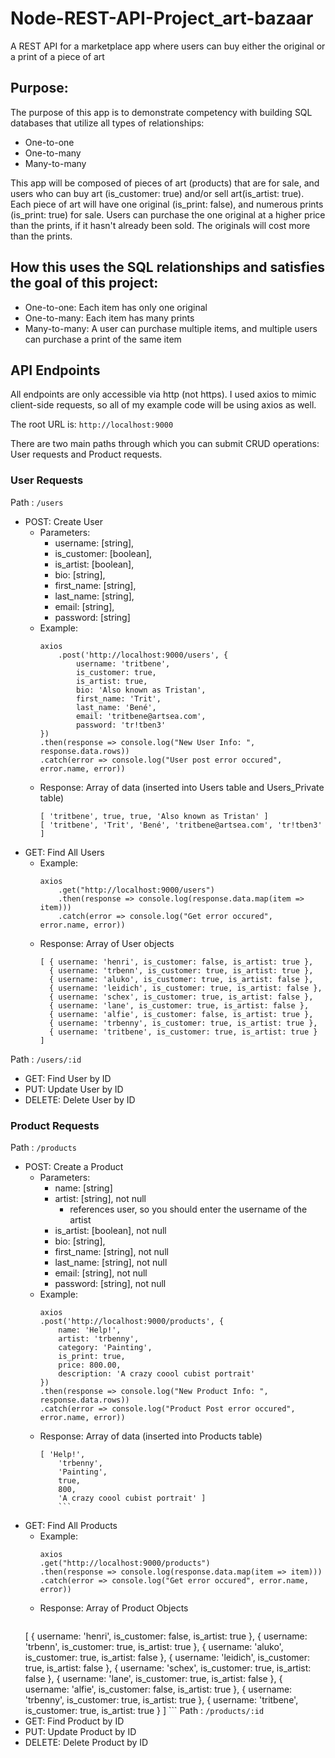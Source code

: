 # Node-REST-API-Project_art-bazaar
A REST API for a marketplace app where users can buy either the original or a print of a piece of art

## Purpose:
The purpose of this app is to demonstrate competency with building SQL databases that utilize all types of relationships:

- One-to-one
- One-to-many
- Many-to-many

This app will be composed of pieces of art (products) that are for sale, and users who can buy art (is_customer: true) and/or sell art(is_artist: true). Each piece of art will have one original (is_print: false), and numerous prints (is_print: true) for sale. Users can purchase the one original at a higher price than the prints, if it hasn't already been sold. The originals will cost more than the prints.

## How this uses the SQL relationships and satisfies the goal of this project:

- One-to-one: Each item has only one original
- One-to-many: Each item has many prints
- Many-to-many: A user can purchase multiple items, and multiple users can purchase a print of the same item

## API Endpoints

All endpoints are only accessible via http (not https). I used axios to mimic client-side requests, so all of my example code will be using axios as well.

The root URL is: `http://localhost:9000`

There are two main paths through which you can submit CRUD operations: User requests and Product requests.

### User Requests

Path
: `/users`
- POST: Create User
	- Parameters:
		- username: [string],
        - is_customer: [boolean],
        - is_artist: [boolean],
        - bio: [string],
        - first_name: [string],
        - last_name: [string],
        - email: [string],
        - password: [string]
    - Example:
    	```
	    axios
		    .post('http://localhost:9000/users', {
		        username: 'tritbene',
		        is_customer: true,
		        is_artist: true,
		        bio: 'Also known as Tristan',
		        first_name: 'Trit',
		        last_name: 'Bené',
		        email: 'tritbene@artsea.com',
		        password: 'tr!tben3'
	    })
	    .then(response => console.log("New User Info: ", response.data.rows))
	    .catch(error => console.log("User post error occured", error.name, error))
	    ```
	 - Response: Array of data (inserted into Users table and Users_Private table)
	 	```
		[ 'tritbene', true, true, 'Also known as Tristan' ]
		[ 'tritbene', 'Trit', 'Bené', 'tritbene@artsea.com', 'tr!tben3' ]
		```
- GET: Find All Users
    - Example:
    	```
    	axios
			.get("http://localhost:9000/users")
			.then(response => console.log(response.data.map(item => item)))
			.catch(error => console.log("Get error occured", error.name, error))
	    ```
	 - Response: Array of User objects
	 	```
		[ { username: 'henri', is_customer: false, is_artist: true },
		  { username: 'trbenn', is_customer: true, is_artist: true },
		  { username: 'aluko', is_customer: true, is_artist: false },
		  { username: 'leidich', is_customer: true, is_artist: false },
		  { username: 'schex', is_customer: true, is_artist: false },
		  { username: 'lane', is_customer: true, is_artist: false },
		  { username: 'alfie', is_customer: false, is_artist: true },
		  { username: 'trbenny', is_customer: true, is_artist: true },
		  { username: 'tritbene', is_customer: true, is_artist: true } ]
		```
Path
: `/users/:id`
- GET: Find User by ID
- PUT: Update User by ID
- DELETE: Delete User by ID
		 	

### Product Requests

Path
: `/products`
- POST: Create a Product
	- Parameters:
		- name: [string]
		- artist: [string], not null
			- references user, so you should enter the username of the artist
		- is_artist: [boolean], not null
		- bio: [string],
		- first_name: [string], not null
		- last_name: [string], not null
		- email: [string], not null
		- password: [string], not null
	- Example:
		```
		axios
		.post('http://localhost:9000/products', {
			name: 'Help!',
			artist: 'trbenny',
			category: 'Painting',
			is_print: true,
			price: 800.00,
			description: 'A crazy coool cubist portrait'
		})
		.then(response => console.log("New Product Info: ", response.data.rows))
		.catch(error => console.log("Product Post error occured", error.name, error))
	    ```
    - Response: Array of data (inserted into Products table)
		```
	 	[ 'Help!',
			'trbenny',
			'Painting',
			true,
			800,
			'A crazy coool cubist portrait' ]
			```
- GET: Find All Products
	- Example:
		```
		axios
		.get("http://localhost:9000/products")
		.then(response => console.log(response.data.map(item => item)))
		.catch(error => console.log("Get error occured", error.name, error))
		```
	- Response: Array of Product Objects
		```
	[ { username: 'henri', is_customer: false, is_artist: true },
	  { username: 'trbenn', is_customer: true, is_artist: true },
	  { username: 'aluko', is_customer: true, is_artist: false },
	  { username: 'leidich', is_customer: true, is_artist: false },
	  { username: 'schex', is_customer: true, is_artist: false },
	  { username: 'lane', is_customer: true, is_artist: false },
	  { username: 'alfie', is_customer: false, is_artist: true },
	  { username: 'trbenny', is_customer: true, is_artist: true },
	  { username: 'tritbene', is_customer: true, is_artist: true } ]
		```
Path
: `/products/:id`
- GET: Find Product by ID
- PUT: Update Product by ID
- DELETE: Delete Product by ID




